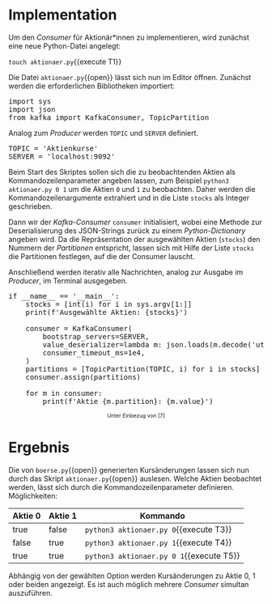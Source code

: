 # Implementation

Um den _Consumer_ für Aktionär\*innen zu implementieren, wird zunächst eine neue Python-Datei angelegt:

`touch aktionaer.py`{{execute T1}}

Die Datei `aktionaer.py`{{open}} lässt sich nun im Editor öffnen. Zunächst werden die erforderlichen Bibliotheken importiert:

<pre class="file" data-filename="aktionaer.py" data-target="replace">
import sys
import json
from kafka import KafkaConsumer, TopicPartition
</pre>

Analog zum _Producer_ werden `TOPIC` und `SERVER` definiert.

<pre class="file" data-filename="aktionaer.py" data-target="append">
TOPIC = 'Aktienkurse'
SERVER = 'localhost:9092'
</pre>

Beim Start des Skriptes sollen sich die zu beobachtenden Aktien als Kommandozeilenparameter angeben lassen, zum Beispiel `python3 aktionaer.py 0 1` um die Aktien `0` und `1` zu beobachten. Daher werden die Kommandozeilenargumente extrahiert und in die Liste `stocks` als Integer geschrieben.

Dann wir der _Kafka-Consumer_ `consumer` initialisiert, wobei eine Methode zur Deserialisierung des JSON-Strings zurück zu einem _Python-Dictionary_ angeben wird. Da die Repräsentation der ausgewählten Aktien (`stocks`) den Nummern der _Partitionen_ entspricht, lassen sich mit Hilfe der Liste `stocks` die Partitionen festlegen, auf die der Consumer lauscht.

Anschließend werden iterativ alle Nachrichten, analog zur Ausgabe im _Producer_, im Terminal ausgegeben.

<pre class="file" data-filename="aktionaer.py" data-target="append">
if __name__ == '__main__':
    stocks = [int(i) for i in sys.argv[1:]]
    print(f'Ausgewählte Aktien: {stocks}')

    consumer = KafkaConsumer(
        bootstrap_servers=SERVER,
        value_deserializer=lambda m: json.loads(m.decode('utf-8')),
        consumer_timeout_ms=1e4,
    )
    partitions = [TopicPartition(TOPIC, i) for i in stocks]
    consumer.assign(partitions)

    for m in consumer:
        print(f'Aktie {m.partition}: {m.value}')
</pre>

<center style="font-size: 75%;">Unter Einbezug von [7]</center>

# Ergebnis

Die von `boerse.py`{{open}} generierten Kursänderungen lassen sich nun durch das Skript `aktionaer.py`{{open}} auslesen. Welche Aktien beobachtet werden, lässt sich durch die Kommandozeilenparameter definieren. Möglichkeiten:

| Aktie 0 | Aktie 1 | Kommando                                 |
| ------- | ------- | ---------------------------------------- |
| true    | false   | `python3 aktionaer.py 0`{{execute T3}}   |
| false   | true    | `python3 aktionaer.py 1`{{execute T4}}   |
| true    | true    | `python3 aktionaer.py 0 1`{{execute T5}} |

Abhängig von der gewählten Option werden Kursänderungen zu Aktie 0, 1 oder beiden angezeigt. Es ist auch möglich mehrere _Consumer_ simultan auszuführen.
